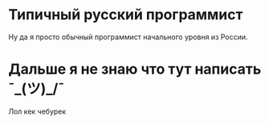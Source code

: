 # Типичный русский программист

Ну да я просто обычный программист начального уровня из России.

# Дальше я не знаю что тут написать ¯\_(ツ)_/¯
Лол кек чебурек
